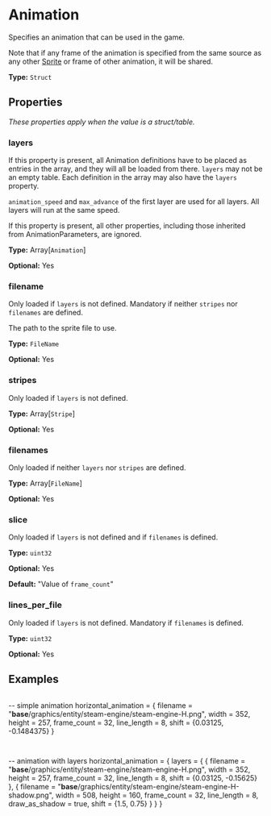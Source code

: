 # Animation

Specifies an animation that can be used in the game.

Note that if any frame of the animation is specified from the same source as any other [Sprite](prototype:Sprite) or frame of other animation, it will be shared.

**Type:** `Struct`

## Properties

*These properties apply when the value is a struct/table.*

### layers

If this property is present, all Animation definitions have to be placed as entries in the array, and they will all be loaded from there. `layers` may not be an empty table. Each definition in the array may also have the `layers` property.

`animation_speed` and `max_advance` of the first layer are used for all layers. All layers will run at the same speed.

If this property is present, all other properties, including those inherited from AnimationParameters, are ignored.

**Type:** Array[`Animation`]

**Optional:** Yes

### filename

Only loaded if `layers` is not defined. Mandatory if neither `stripes` nor `filenames` are defined.

The path to the sprite file to use.

**Type:** `FileName`

**Optional:** Yes

### stripes

Only loaded if `layers` is not defined.

**Type:** Array[`Stripe`]

**Optional:** Yes

### filenames

Only loaded if neither `layers` nor `stripes` are defined.

**Type:** Array[`FileName`]

**Optional:** Yes

### slice

Only loaded if `layers` is not defined and if `filenames` is defined.

**Type:** `uint32`

**Optional:** Yes

**Default:** "Value of `frame_count`"

### lines_per_file

Only loaded if `layers` is not defined. Mandatory if `filenames` is defined.

**Type:** `uint32`

**Optional:** Yes

## Examples

```
```
-- simple animation
horizontal_animation =
{
  filename = "__base__/graphics/entity/steam-engine/steam-engine-H.png",
  width = 352,
  height = 257,
  frame_count = 32,
  line_length = 8,
  shift = {0.03125, -0.1484375}
}
```
```

```
```
-- animation with layers
horizontal_animation =
{
  layers =
  {
    {
      filename = "__base__/graphics/entity/steam-engine/steam-engine-H.png",
      width = 352,
      height = 257,
      frame_count = 32,
      line_length = 8,
      shift = {0.03125, -0.15625}
    },
    {
      filename = "__base__/graphics/entity/steam-engine/steam-engine-H-shadow.png",
      width = 508,
      height = 160,
      frame_count = 32,
      line_length = 8,
      draw_as_shadow = true,
      shift = {1.5, 0.75}
    }
  }
}
```
```

